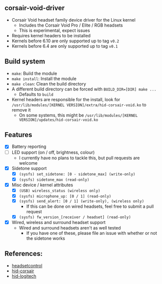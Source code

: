 ## corsair-void-driver
  - Corsair Void headset family device driver for the Linux kernel
    - Includes the Corsair Void Pro / Elite / RGB headsets
    - This is experimental, expect issues
  - Requires kernel headers to be installed
  - Kernels before 6.10 are only supported up to tag `v0.2`
  - Kernels before 6.4 are only supported up to tag `v0.1`

## Build system
  - `make`: Build the module
  - `make install`: Install the module
  - `make clean`: Clean the build directory
  - A different build directory can be forced with `BUILD_DIR=[DIR] make ...`
    - Defaults to `build`
  - Kernel headers are responsible for the install, look for `/usr/lib/modules/[KERNEL VERSION]/extra/hid-corsair-void.ko` to remove it
    - On some systems, this might be `/usr/lib/modules/[KERNEL VERSION]/updates/hid-corsair-void.ko`

## Features
  - [x] Battery reporting
  - [ ] LED support (on / off, brightness, colour)
    - I currently have no plans to tackle this, but pull requests are welcome
  - [x] Sidetone support
    - [x] `(sysfs) set_sidetone: [0 - sidetone_max] (write-only)`
    - [x] `(sysfs) sidetone_max (read-only)`
  - [x] Misc device / kernel attributes
    - [x] `(USB) wireless_status (wireless only)`
    - [x] `(sysfs) microphone_up: [0 / 1] (read-only)`
    - [x] `(sysfs) send_alert: [0 / 1] (write-only), (wireless only)`
      - If this can be done on wired headsets, feel free to submit a pull request
    - [x] `(sysfs) fw_version_[receiver / headset] (read-only)`
  - [x] Wired, wireless and surround headset support
    - Wired and surround headsets aren't as well tested
      - If you have one of these, please file an issue with whether or not the sidetone works

## References:
  - [headsetcontrol](https://github.com/Sapd/HeadsetControl/blob/master/src/devices/corsair_void.c)
  - [hid-corsair](https://git.kernel.org/pub/scm/linux/kernel/git/torvalds/linux.git/tree/drivers/hid/hid-corsair.c)
  - [hid-logitech](https://git.kernel.org/pub/scm/linux/kernel/git/torvalds/linux.git/tree/drivers/hid/hid-logitech-hidpp.c)
